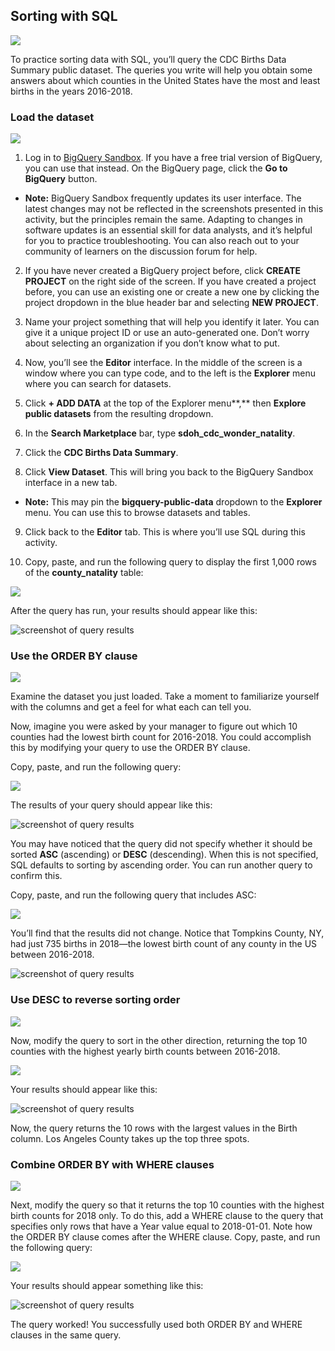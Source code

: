 
## Sorting with SQL

![](https://d3c33hcgiwev3.cloudfront.net/imageAssetProxy.v1/G-KePoi0R2Sinj6ItBdkMg_2d69ab4b929f40f2b472a78fdd5ed880_line-y.png?expiry=1628726400000&hmac=hpRsvhhyvjaVGeU_jMKG-oAtSPv940J-i7EnxoQIFaw)

To practice sorting data with SQL, you’ll query the CDC Births Data Summary public dataset. The queries you write will help you obtain some answers about which counties in the United States have the most and least births in the years 2016-2018. 

### Load the dataset

![](https://d3c33hcgiwev3.cloudfront.net/imageAssetProxy.v1/jBNhaB29SRuTYWgdvekbFA_315281637411464698143e2f3748d1ad_shortline-y.png?expiry=1628726400000&hmac=9p60IC8m990aEIFxF-jbWPx7WJ5M4f0hPsCrQZe0cPA)

1. Log in to [BigQuery Sandbox](https://cloud.google.com/bigquery/docs/sandbox). If you have a free trial version of BigQuery, you can use that instead. On the BigQuery page, click the **Go to BigQuery** button.

-   **Note:** BigQuery Sandbox frequently updates its user interface. The latest changes may not be reflected in the screenshots presented in this activity, but the principles remain the same. Adapting to changes in software updates is an essential skill for data analysts, and it’s helpful for you to practice troubleshooting. You can also reach out to your community of learners on the discussion forum for help.

2. If you have never created a BigQuery project before, click **CREATE PROJECT** on the right side of the screen. If you have created a project before, you can use an existing one or create a new one by clicking the project dropdown in the blue header bar and selecting **NEW PROJECT**.

3. Name your project something that will help you identify it later. You can give it a unique project ID or use an auto-generated one. Don’t worry about selecting an organization if you don’t know what to put.

4. Now, you’ll see the **Editor** interface. In the middle of the screen is a window where you can type code, and to the left is the **Explorer** menu where you can search for datasets.

5. Click **+ ADD DATA** at the top of the Explorer menu**,** then **Explore public datasets** from the resulting dropdown.

6. In the **Search Marketplace** bar, type **sdoh_cdc_wonder_natality**.

7. Click the **CDC Births Data Summary**.

8. Click **View Dataset**. This will bring you back to the BigQuery Sandbox interface in a new tab.

-   **Note:** This may pin the **bigquery-public-data** dropdown to the **Explorer** menu. You can use this to browse datasets and tables.

9. Click back to the **Editor** tab. This is where you’ll use SQL during this activity.

10. Copy, paste, and run the following query to display the first 1,000 rows of the **county_natality** table:

![](https://i.imgur.com/XVBycRE.png)

After the query has run, your results should appear like this:

![screenshot of query results](https://d3c33hcgiwev3.cloudfront.net/imageAssetProxy.v1/8gUvFgTxTIWFLxYE8dyFyQ_579c07bd4bfb48259dbb0c1f8c5e7c4d_DAC5M1L5SR2-ss1.png?expiry=1628726400000&hmac=hml6VQCj-9xCxM0dFPVmdAX-V4GLTgR_rDEMpeslolY)

### Use the ORDER BY clause

![](https://d3c33hcgiwev3.cloudfront.net/imageAssetProxy.v1/jBNhaB29SRuTYWgdvekbFA_315281637411464698143e2f3748d1ad_shortline-y.png?expiry=1628726400000&hmac=9p60IC8m990aEIFxF-jbWPx7WJ5M4f0hPsCrQZe0cPA)

Examine the dataset you just loaded. Take a moment to familiarize yourself with the columns and get a feel for what each can tell you.

Now, imagine you were asked by your manager to figure out which 10 counties had the lowest birth count for 2016-2018. You could accomplish this by modifying your query to use the ORDER BY clause.

Copy, paste, and run the following query:

![](https://i.imgur.com/Ob7b6Ae.png)

The results of your query should appear like this:

![screenshot of query results](https://d3c33hcgiwev3.cloudfront.net/imageAssetProxy.v1/QjLaXhFbRHiy2l4RW1R4tQ_8836012b93ec4099be28d1a4e38ab563_DAC5M1L5SR2-ss2.png?expiry=1628726400000&hmac=ZQ2ZaHm9DYhqAlBvgdBgI_6RaqeN8Y7_ZiyFQiZM6M0)

You may have noticed that the query did not specify whether it should be sorted **ASC** (ascending) or **DESC** (descending). When this is not specified, SQL defaults to sorting by ascending order. You can run another query to confirm this. 

Copy, paste, and run the following query that includes ASC:

![](https://i.imgur.com/c9VGBnX.png)

You’ll find that the results did not change. Notice that Tompkins County, NY, had just 735 births in 2018—the lowest birth count of any county in the US between 2016-2018. 

![screenshot of query results](https://d3c33hcgiwev3.cloudfront.net/imageAssetProxy.v1/TOEbFVZLTdehGxVWS83XLA_f1e45df224b64e72823e428dcce0090a_DAC5M1L5SR2-ss3.png?expiry=1628726400000&hmac=AnN56qA49t_rR1siXDNWnx5Hlmir4bdSffiiMDOcfOY)

### Use DESC to reverse sorting order

![](https://d3c33hcgiwev3.cloudfront.net/imageAssetProxy.v1/jBNhaB29SRuTYWgdvekbFA_315281637411464698143e2f3748d1ad_shortline-y.png?expiry=1628726400000&hmac=9p60IC8m990aEIFxF-jbWPx7WJ5M4f0hPsCrQZe0cPA)

Now, modify the query to sort in the other direction, returning the top 10 counties with the highest yearly birth counts between 2016-2018. 

![](https://i.imgur.com/R0wFMbv.png)

Your results should appear like this:

![screenshot of query results](https://d3c33hcgiwev3.cloudfront.net/imageAssetProxy.v1/Bx44pC1tRvOeOKQtbZbzrg_21300698dc494627b93e64d5371f8abb_DAC5M1L5SR2-ss4.png?expiry=1628726400000&hmac=n5LVaJGYW_G6LuzhYCyM9eUT0pCXRWo9yRWLvRVeRgY)

Now, the query returns the 10 rows with the largest values in the Birth column. Los Angeles County takes up the top three spots.

### Combine ORDER BY with WHERE clauses

![](https://d3c33hcgiwev3.cloudfront.net/imageAssetProxy.v1/jBNhaB29SRuTYWgdvekbFA_315281637411464698143e2f3748d1ad_shortline-y.png?expiry=1628726400000&hmac=9p60IC8m990aEIFxF-jbWPx7WJ5M4f0hPsCrQZe0cPA)

Next, modify the query so that it returns the top 10 counties with the highest birth counts for 2018 only. To do this, add a WHERE clause to the query that specifies only rows that have a Year value equal to 2018-01-01. Note how the ORDER BY clause comes after the WHERE clause. Copy, paste, and run the following query:

![](https://i.imgur.com/nISDDiM.png)

Your results should appear something like this:

![screenshot of query results](https://d3c33hcgiwev3.cloudfront.net/imageAssetProxy.v1/iHRPWXzZRhK0T1l82QYSOw_725ed3b4aa894f8cad0cd14a9accbb12_DAC5M1L5SR2-ss5.png?expiry=1628726400000&hmac=5UKRHQToi5gVZhJdB_YzGEvzW-RRwgFGPaEQrtYgwcw)

The query worked! You successfully used both ORDER BY and WHERE clauses in the same query.